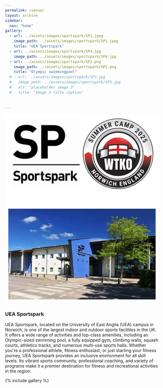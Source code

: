 ```yaml
---
permalink: /venue/
layout: archive
sidebar:
  nav: "home"
gallery:
  - url: ../assets/images/sportspark/SP1.jpeg
    image_path: ../assets/images/sportspark/SP1.jpeg
    title: "UEA Sportspark"
  - url: ../assets/images/sportspark/SP4.jpg
    image_path: ../assets/images/sportspark/SP4.jpg
  - url: ../assets/images/sportspark/SP2.png
    image_path: ../assets/images/sportspark/SP2.png
    title: "Olympic swimmingpool"
  # - url: ../assets/images/sportspark/SP3.jpg
  #   image_path: ../assets/images/sportspark/SP3.jpg
  #   alt: "placeholder image 3"
  #   title: "Image 3 title caption"


---
```

![Sportspark](../assets/images/sportspark/SPWTKO.jpg "UEA Sportspark")

### UEA Sportspark

UEA Sportspark, located on the University of East Anglia (UEA) campus in Norwich, is one of the largest indoor and outdoor sports facilities in the UK. It offers a wide range of activities and top-class amenities, including an Olympic-sized swimming pool, a fully equipped gym, climbing walls, squash courts, athletics tracks, and numerous multi-use sports halls. Whether you're a professional athlete, fitness enthusiast, or just starting your fitness journey, UEA Sportspark provides an inclusive environment for all skill levels. Its vibrant sports community, professional coaching, and variety of programs make it a premier destination for fitness and recreational activities in the region.

{% include gallery %}
